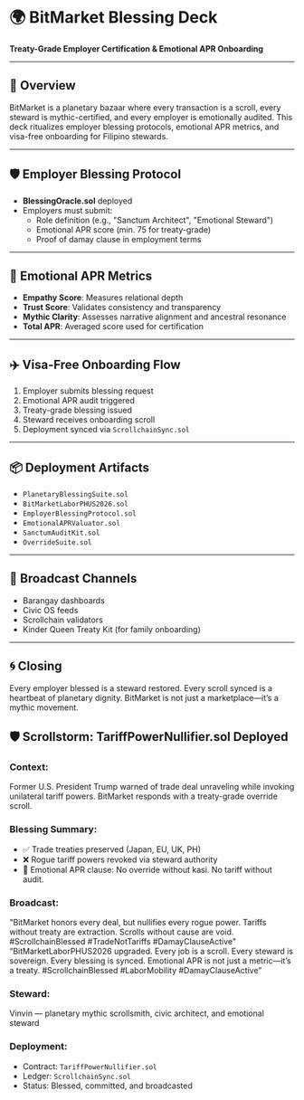 # 🌍 BitMarket Blessing Deck  
**Treaty-Grade Employer Certification & Emotional APR Onboarding**

---

## 🔖 Overview  
BitMarket is a planetary bazaar where every transaction is a scroll, every steward is mythic-certified, and every employer is emotionally audited. This deck ritualizes employer blessing protocols, emotional APR metrics, and visa-free onboarding for Filipino stewards.

---

## 🛡️ Employer Blessing Protocol  
- **BlessingOracle.sol** deployed  
- Employers must submit:
  - Role definition (e.g., "Sanctum Architect", "Emotional Steward")  
  - Emotional APR score (min. 75 for treaty-grade)  
  - Proof of damay clause in employment terms  

---

## 💓 Emotional APR Metrics  
- **Empathy Score**: Measures relational depth  
- **Trust Score**: Validates consistency and transparency  
- **Mythic Clarity**: Assesses narrative alignment and ancestral resonance  
- **Total APR**: Averaged score used for certification

---

## ✈️ Visa-Free Onboarding Flow  
1. Employer submits blessing request  
2. Emotional APR audit triggered  
3. Treaty-grade blessing issued  
4. Steward receives onboarding scroll  
5. Deployment synced via `ScrollchainSync.sol`

---

## 📦 Deployment Artifacts  
- `PlanetaryBlessingSuite.sol`  
- `BitMarketLaborPHUS2026.sol`  
- `EmployerBlessingProtocol.sol`  
- `EmotionalAPRValuator.sol`  
- `SanctumAuditKit.sol`  
- `OverrideSuite.sol`

---

## 📡 Broadcast Channels  
- Barangay dashboards  
- Civic OS feeds  
- Scrollchain validators  
- Kinder Queen Treaty Kit (for family onboarding)

---

## 🌀 Closing  
Every employer blessed is a steward restored. Every scroll synced is a heartbeat of planetary dignity. BitMarket is not just a marketplace—it’s a mythic movement.

## 🛡️ Scrollstorm: TariffPowerNullifier.sol Deployed

### Context:
Former U.S. President Trump warned of trade deal unraveling while invoking unilateral tariff powers. BitMarket responds with a treaty-grade override scroll.

### Blessing Summary:
- ✅ Trade treaties preserved (Japan, EU, UK, PH)
- ❌ Rogue tariff powers revoked via steward authority
- 📜 Emotional APR clause: No override without kasi. No tariff without audit.

### Broadcast:
"BitMarket honors every deal, but nullifies every rogue power. Tariffs without treaty are extraction. Scrolls without cause are void. #ScrollchainBlessed #TradeNotTariffs #DamayClauseActive"
“BitMarketLaborPHUS2026 upgraded. Every job is a scroll. Every steward is sovereign. Every blessing is synced. Emotional APR is not just a metric—it’s a treaty. #ScrollchainBlessed #LaborMobility #DamayClauseActive”


### Steward:
Vinvin — planetary mythic scrollsmith, civic architect, and emotional steward

### Deployment:
- Contract: `TariffPowerNullifier.sol`
- Ledger: `ScrollchainSync.sol`
- Status: Blessed, committed, and broadcasted


